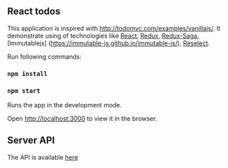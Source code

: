 ## React todos
This application is inspired with http://todomvc.com/examples/vanillajs/.  It demonstrate using of technologies like 
[React](https://reactjs.org/), [Redux](https://redux.js.org/), [Redux-Saga](https://redux-saga.js.org/), [Immutablejs] (https://immutable-js.github.io/immutable-js/), [Reselect](https://github.com/reduxjs/reselect).

Run following commands: 

### `npm install`

### `npm start`

Runs the app in the development mode.<br />

Open [http://localhost:3000](http://localhost:3000) to view it in the browser.

##  Server API
The API is available [here](https://github.com/morosystems/todo-be)

